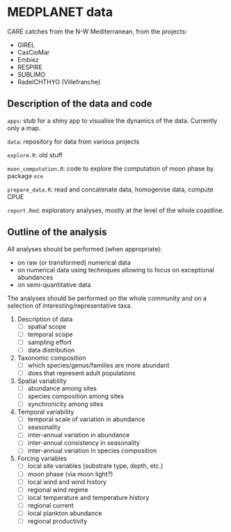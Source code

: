 # MEDPLANET data

CARE catches from the N-W Mediterranean, from the projects:

- GIREL
- CasCioMar
- Embiez
- RESPIRE
- SUBLIMO
- RadeICHTHYO (Villefranche)

## Description of the data and code

`apps`: stub for a shiny app to visualise the dynamics of the data. Currently only a map.

`data`: repository for data from various projects

`explore.R`: old stuff

`moon_computation.R`: code to explore the computation of moon phase by package `oce` 

`prepare_data.R`: read and concatenate data, homogenise data, compute CPUE

`report.Rmd`: exploratory analyses, mostly at the level of the whole coastline.


## Outline of the analysis

All analyses should be performed (when appropriate):
-   on raw (or transformed) numerical data
-   on numerical data using techniques allowing to focus on exceptional abundances
-   on semi-quantitative data

The analyses should be performed on the whole community and on a selection of interesting/representative taxa.

1. Description of data
    - [ ] spatial scope
    - [ ] temporal scope
    - [ ] sampling effort
    - [ ] data distribution

2. Taxonomic composition
    - [ ] which species/genus/families are more abundant
    - [ ] does that represent adult populations

3. Spatial variability
    - [ ] abundance among sites
    - [ ] species composition among sites
    - [ ] synchronicity among sites
    
4. Temporal variability
    - [ ] temporal scale of variation in abundance
    - [ ] seasonality
    - [ ] inter-annual variation in abundance
    - [ ] inter-annual consistency in seasonality
    - [ ] inter-annual variation in species composition
        
5. Forcing variables
    - [ ] local site variables (substrate type, depth, etc.)
    - [ ] moon phase (via moon light?)
    - [ ] local wind and wind history
    - [ ] regional wind regime
    - [ ] local temperature and temperature history
    - [ ] regional current
    - [ ] local plankton abundance
    - [ ] regional productivity
